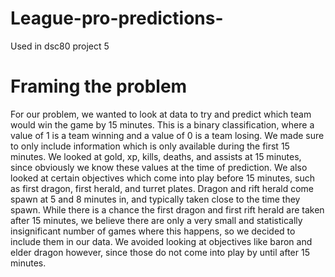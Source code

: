 # League-pro-predictions-
Used in dsc80 project 5
# Framing the problem
For our problem, we wanted to look at data to try and predict which team would win the game by 15 minutes. This is a binary classification, where a value of 1 is a team winning and a value of 0 is a team losing. We made sure to only include information which is only available during the first 15 minutes. We looked at gold, xp, kills, deaths, and assists at 15 minutes, since obviously we know these values at the time of prediction. We also looked at certain objectives which come into play before 15 minutes, such as first dragon, first herald, and turret plates. Dragon and rift herald come spawn at 5 and 8 minutes in, and typically taken close to the time they spawn. While there is a chance the first dragon and first rift herald are taken after 15 minutes, we believe there are only a very small and statistically insignificant number of games where this happens, so we decided to include them in our data. We avoided looking at objectives like baron and elder dragon however, since those do not come into play by until after 15 minutes. 
